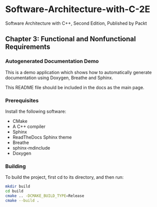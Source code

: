 # Software-Architecture-with-C-2E

Software Architecture with C++, Second Edition, Published by Packt

## Chapter 3: Functional and Nonfunctional Requirements

### Autogenerated Documentation Demo

This is a demo application which shows how to automatically generate
documentation using Doxygen, Breathe and Sphinx.

This README file should be included in the docs as the main page.

### Prerequisites

Install the following software:
- CMake
- A C++ compiler
- Sphinx
- ReadTheDocs Sphinx theme
- Breathe
- sphinx-mdinclude
- Doxygen

### Building

To build the project, first cd to its directory, and then run:

```bash
mkdir build
cd build
cmake .. -DCMAKE_BUILD_TYPE=Release
cmake --build .
```
